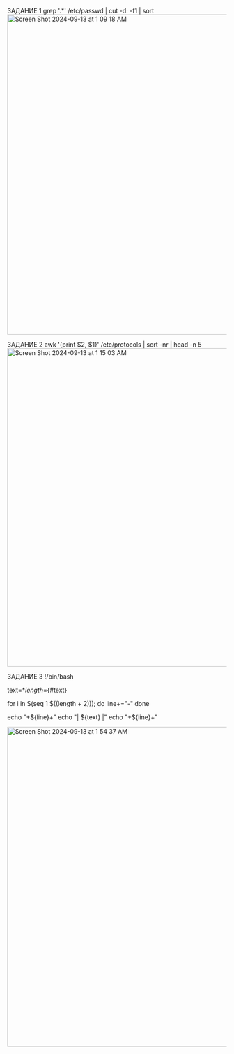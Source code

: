 ЗАДАНИЕ 1
grep '.*' /etc/passwd | cut -d: -f1 | sort
<img width="733" alt="Screen Shot 2024-09-13 at 1 09 18 AM" src="https://github.com/user-attachments/assets/8c7a6f30-9610-45f1-a7d1-f3fba52ccbd7">

ЗАДАНИЕ 2
awk '{print $2, $1}' /etc/protocols | sort -nr | head -n 5
<img width="729" alt="Screen Shot 2024-09-13 at 1 15 03 AM" src="https://github.com/user-attachments/assets/340d4bc1-de7d-4aa6-bce5-7d8358716722">

ЗАДАНИЕ 3
 !/bin/bash

text=$*
length=${#text}

for i in $(seq 1 $((length + 2))); do
    line+="-"
done

echo "+${line}+"
echo "| ${text} |"
echo "+${line}+"

<img width="732" alt="Screen Shot 2024-09-13 at 1 54 37 AM" src="https://github.com/user-attachments/assets/86fc1980-24e5-41cb-abdb-99a0668e4f17">

